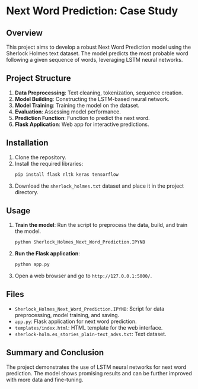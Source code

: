 # Next Word Prediction: Case Study

## Overview

This project aims to develop a robust Next Word Prediction model using the Sherlock Holmes text dataset. The model predicts the most probable word following a given sequence of words, leveraging LSTM neural networks.

## Project Structure

1. **Data Preprocessing**: Text cleaning, tokenization, sequence creation.
2. **Model Building**: Constructing the LSTM-based neural network.
3. **Model Training**: Training the model on the dataset.
4. **Evaluation**: Assessing model performance.
5. **Prediction Function**: Function to predict the next word.
6. **Flask Application**: Web app for interactive predictions.

## Installation

1. Clone the repository.
2. Install the required libraries:
    ```bash
    pip install flask nltk keras tensorflow
    ```
3. Download the `sherlock_holmes.txt` dataset and place it in the project directory.

## Usage

1. **Train the model**: Run the script to preprocess the data, build, and train the model.
    ```bash
    python Sherlock_Holmes_Next_Word_Prediction.IPYNB
    ```
2. **Run the Flask application**:
    ```bash
    python app.py
    ```
3. Open a web browser and go to `http://127.0.0.1:5000/`.

## Files

- `Sherlock_Holmes_Next_Word_Prediction.IPYNB`: Script for data preprocessing, model training, and saving.
- `app.py`: Flask application for next word prediction.
- `templates/index.html`: HTML template for the web interface.
- `sherlock-holm.es_stories_plain-text_advs.txt`: Text dataset.

## Summary and Conclusion

The project demonstrates the use of LSTM neural networks for next word prediction. The model shows promising results and can be further improved with more data and fine-tuning.


